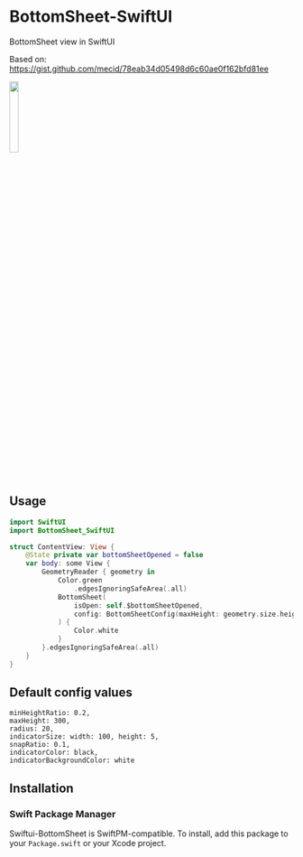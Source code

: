 # BottomSheet-SwiftUI

BottomSheet view in SwiftUI

Based on: https://gist.github.com/mecid/78eab34d05498d6c60ae0f162bfd81ee

<img src="https://user-images.githubusercontent.com/847165/82734347-c0592680-9d1a-11ea-9c12-df4528d4c05f.gif" width="18%"></img> 

## Usage

```swift
import SwiftUI
import BottomSheet_SwiftUI

struct ContentView: View {
    @State private var bottomSheetOpened = false
    var body: some View {
        GeometryReader { geometry in
            Color.green
                .edgesIgnoringSafeArea(.all)
            BottomSheet(
                isOpen: self.$bottomSheetOpened,
                config: BottomSheetConfig(maxHeight: geometry.size.height * 0.9)
            ) {
                Color.white
            }
        }.edgesIgnoringSafeArea(.all)
    }
}
```

## Default config values
```
minHeightRatio: 0.2,
maxHeight: 300,
radius: 20,
indicatorSize: width: 100, height: 5,
snapRatio: 0.1,
indicatorColor: black,
indicatorBackgroundColor: white
```

## Installation

### Swift Package Manager

Swiftui-BottomSheet is SwiftPM-compatible. To install, add this package to your `Package.swift` or your Xcode project.
